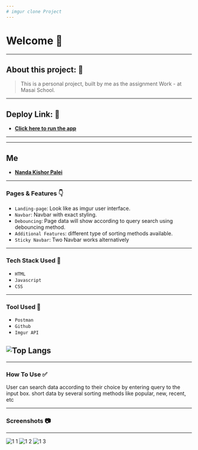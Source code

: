 ```yaml
---
# imgur clone Project
---
```


# Welcome 👋

---

## About this project: 🙌
> This is a personal project, built by me as the assignment Work - at Masai School.

---

## Deploy Link: 🙌
- **[Click here to run the app](https://nandakishorpalei.github.io/imgurclone/)**

---

---
## Me

- **[Nanda Kishor Palei](https://github.com/Nandakishorpalei)**


---

### Pages & Features 👇

- `Landing-page`: Look like as imgur user interface.
- `Navbar`: Navbar with exact styling.
- `Debouncing`: Page data will show according to query search using debouncing method.
- `Additional Features`: different type of sorting methods available.
- `Sticky Navbar`: Two Navbar works alternatively

---
### Tech Stack Used 🔧
- `HTML`
- `Javascript`
- `CSS`

---
### Tool Used 🔧
- `Postman`
- `Github`
- `Imgur API`


![Top Langs](https://github-readme-stats.vercel.app/api/top-langs/?username=nandakishorpalei&hide=ejs&theme=tokyonight)
---

---

### How To Use ✅

User can search data according to their choice by entering query to the input box.
short data by several sorting methods like popular, new, recent, etc

---

### Screenshots :camera:

---
![1 1](https://images2.imgbox.com/52/c7/DrTp7jQE_o.png)
![1 2](https://images2.imgbox.com/7f/61/laVvxJVh_o.png)
![1 3](https://images2.imgbox.com/24/42/9xKcmWJl_o.png)

